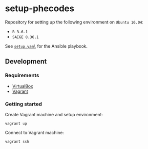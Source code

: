 # setup-phecodes

Repository for setting up the following environment on `Ubuntu 16.04`:

- `R 3.6.1`
- `SAIGE 0.36.1`

See [`setup.yaml`](setup.yaml) for the Ansible playbook.

## Development

### Requirements

- [VirtualBox](https://www.virtualbox.org/wiki/Downloads)
- [Vagrant](https://www.vagrantup.com/downloads.html)

### Getting started

Create Vagrant machine and setup environment:

```
vagrant up
```

Connect to Vagrant machine:

```
vagrant ssh
```
